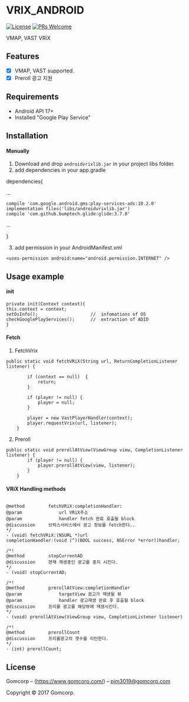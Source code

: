 # VRIX_ANDROID

[![License][license-image]][license-url]
[![PRs Welcome](https://img.shields.io/badge/PRs-welcome-brightgreen.svg?style=flat-square)](http://makeapullrequest.com)

VMAP, VAST VRiX

## Features

- [x] VMAP, VAST supported.
- [x] Preroll 광고 지원

## Requirements

- Android API 17+
- Installed "Google Play Service"

## Installation

#### Manually
1. Download and drop ```androidvrixlib.jar``` in your project libs folder.  
2. add dependencies in your app.gradle

dependencies{

...

    compile 'com.google.android.gms:play-services-ads:10.2.0'
    implementation files('libs/androidvrixlib.jar')
    compile 'com.github.bumptech.glide:glide:3.7.0'
...

}

3. add permission in your AndroidManifest.xml
```objc
<uses-permission android:name="android.permission.INTERNET" />
```

## Usage example

#### init
```objc
private init(Context context){
this.context = context;
setOsInfo();                    //  infomations of OS
checkGooglePlayServices();      //  extraction of ADID
}

```
#### Fetch
1. FetchVrix

```objc
public static void fetchVRiX(String url, ReturnCompletionListener listener) {

        if (context == null)  {
            return;
        }

        if (player != null) {
            player = null;
        }

        player = new VastPlayerHandler(context);
        player.requestVrix(url, listener);
    }
```
2. Preroll
```objc
public static void prerollAtView(ViewGroup view, CompletionListener listener) {
        if (player != null) {
            player.prerollAtView(view, listener);
        }
    }
```

#### VRiX Handling methods
```objc

@method			fetchVRiX:completionHandler:
@param				url VRiX주소
@param				handler fetch 완료 호출될 block
@discussion		브릭스서비스에서 광고 정보를 fetch한다..
*/
- (void) fetchVRiX:(NSURL *)url
completionHandler:(void (^)(BOOL success, NSError *error))handler;

/*!
@method			stopCurrentAD
@discussion		현재 재생중인 광고를 중지 시킨다.
*/
- (void) stopCurrentAD;

/*!
@method			prerollAtView:completionHandler
@param				targetView 광고가 재생될 뷰
@param				handler 광고재생 완료 후 호출될 block
@discussion		프리롤 광고를 해당뷰에 재생시킨다.
*/
- (void) prerollAtView(ViewGroup view, CompletionListener listener)

/*!
@method			prerollCount
@discussion		프리롤광고의 곗수를 리턴한다.
*/
- (int) prerollCount;

```
## License

Gomcorp – (https://www.gomcorp.com/) – pjm3019@gomcorp.com

Copyright © 2017 Gomcorp.

[license-image]: https://img.shields.io/badge/License-MIT-blue.svg
[license-url]: LICENSE
